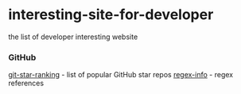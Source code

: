 # interesting-site-for-developer
 the list of developer interesting website

### GitHub

[git-star-ranking](https://gitstar-ranking.com/) - list of popular GitHub star repos
[regex-info](https://www.regular-expressions.info/) - regex references



